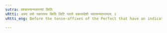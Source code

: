 ```yaml
---
sutra: वश्चास्यान्यतरस्यां किति
vRtti: अस्य वयो यकारस्य किति लिटि परतो वकारादेशो भवत्यन्यतरस्याम् ॥
vRtti_eng: Before the tense-affixes of the Perfect that have an indicatory क (I. 2. 5), for the य् of वय् may optionally be substituted a व् ॥

---
```

